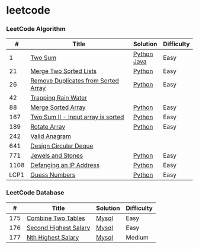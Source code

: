 # leetcode

### LeetCode Algorithm

| # | Title | Solution | Difficulty |
|---| ----- | -------- | ---------- |
|1|[Two Sum](https://leetcode-cn.com/problems/two-sum/) | [Python](algorithms/python/TwoSum.py)<br/>[Java](algorithms/java/src/TwoSum.java)|Easy|
|21|[Merge Two Sorted Lists](https://leetcode-cn.com/problems/merge-two-sorted-lists/) | [Python](algorithms/python/MergeTwoSortedLists.py)|Easy|
|26|[Remove Duplicates from Sorted Array](https://leetcode-cn.com/problems/remove-duplicates-from-sorted-array/) | [Python](algorithms/python/RemoveDuplicatesfromSortedArray.py)|Easy|
|42|[Trapping Rain Water](https://leetcode-cn.com/problems/trapping-rain-water/) |
|88|[Merge Sorted Array](https://leetcode-cn.com/problems/merge-sorted-array/) | [Python](algorithms/python/MergeSortedArray.py)|Easy|
|167|[Two Sum II - Input array is sorted](https://leetcode-cn.com/problems/two-sum-ii-input-array-is-sorted/) | [Python](algorithms/python/TwoSumII.py)|Easy|
|189|[Rotate Array](https://leetcode-cn.com/problems/rotate-array/) | [Python](algorithms/python/RotateArray.py)|Easy|
|242|[Valid Anagram](https://leetcode-cn.com/problems/valid-anagram/description/) |
|641|[Design Circular Deque](https://leetcode-cn.com/problems/design-circular-deque/) |
|771|[Jewels and Stones](https://leetcode-cn.com/problems/jewels-and-stones/) | [Python](algorithms/python/JewelsandStones.py)|Easy|
|1108|[Defanging an IP Address](https://leetcode-cn.com/problems/defanging-an-ip-address/) | [Python](algorithms/python/DefanginganIPAddress.py)|Easy|
|LCP1|[Guess Numbers](https://leetcode-cn.com/problems/guess-numbers/) | [Python](algorithms/python/GuessNumbers.py) |Easy|


### LeetCode Database

| # | Title | Solution | Difficulty |
|---| ----- | -------- | ---------- |
|175|[Combine Two Tables](https://leetcode-cn.com/problems/combine-two-tables/) | [Mysql](database/CombineTwoTables.sql) |Easy|
|176|[Second Highest Salary](https://leetcode-cn.com/problems/second-highest-salary/) | [Mysql](database/SecondHighestSalary.sql) |Easy|
|177|[Nth Highest Salary](https://leetcode-cn.com/problems/nth-highest-salary/) | [Mysql](database/SecondHighestSalary.sql) |Medium|